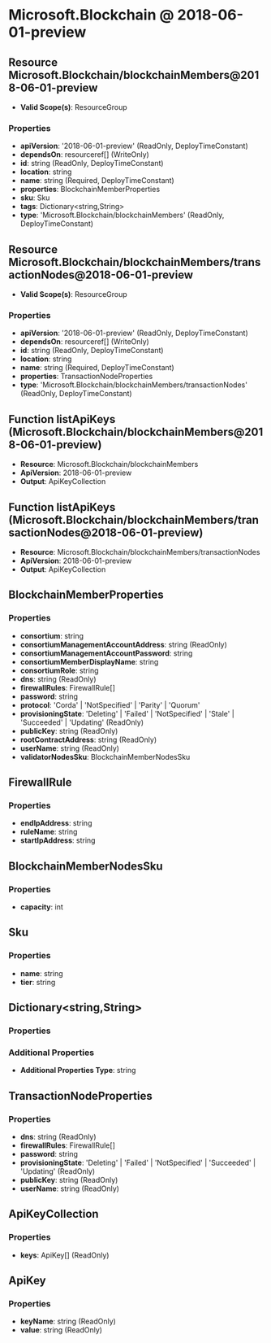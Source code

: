 # Microsoft.Blockchain @ 2018-06-01-preview

## Resource Microsoft.Blockchain/blockchainMembers@2018-06-01-preview
* **Valid Scope(s)**: ResourceGroup
### Properties
* **apiVersion**: '2018-06-01-preview' (ReadOnly, DeployTimeConstant)
* **dependsOn**: resourceref[] (WriteOnly)
* **id**: string (ReadOnly, DeployTimeConstant)
* **location**: string
* **name**: string (Required, DeployTimeConstant)
* **properties**: BlockchainMemberProperties
* **sku**: Sku
* **tags**: Dictionary<string,String>
* **type**: 'Microsoft.Blockchain/blockchainMembers' (ReadOnly, DeployTimeConstant)

## Resource Microsoft.Blockchain/blockchainMembers/transactionNodes@2018-06-01-preview
* **Valid Scope(s)**: ResourceGroup
### Properties
* **apiVersion**: '2018-06-01-preview' (ReadOnly, DeployTimeConstant)
* **dependsOn**: resourceref[] (WriteOnly)
* **id**: string (ReadOnly, DeployTimeConstant)
* **location**: string
* **name**: string (Required, DeployTimeConstant)
* **properties**: TransactionNodeProperties
* **type**: 'Microsoft.Blockchain/blockchainMembers/transactionNodes' (ReadOnly, DeployTimeConstant)

## Function listApiKeys (Microsoft.Blockchain/blockchainMembers@2018-06-01-preview)
* **Resource**: Microsoft.Blockchain/blockchainMembers
* **ApiVersion**: 2018-06-01-preview
* **Output**: ApiKeyCollection

## Function listApiKeys (Microsoft.Blockchain/blockchainMembers/transactionNodes@2018-06-01-preview)
* **Resource**: Microsoft.Blockchain/blockchainMembers/transactionNodes
* **ApiVersion**: 2018-06-01-preview
* **Output**: ApiKeyCollection

## BlockchainMemberProperties
### Properties
* **consortium**: string
* **consortiumManagementAccountAddress**: string (ReadOnly)
* **consortiumManagementAccountPassword**: string
* **consortiumMemberDisplayName**: string
* **consortiumRole**: string
* **dns**: string (ReadOnly)
* **firewallRules**: FirewallRule[]
* **password**: string
* **protocol**: 'Corda' | 'NotSpecified' | 'Parity' | 'Quorum'
* **provisioningState**: 'Deleting' | 'Failed' | 'NotSpecified' | 'Stale' | 'Succeeded' | 'Updating' (ReadOnly)
* **publicKey**: string (ReadOnly)
* **rootContractAddress**: string (ReadOnly)
* **userName**: string (ReadOnly)
* **validatorNodesSku**: BlockchainMemberNodesSku

## FirewallRule
### Properties
* **endIpAddress**: string
* **ruleName**: string
* **startIpAddress**: string

## BlockchainMemberNodesSku
### Properties
* **capacity**: int

## Sku
### Properties
* **name**: string
* **tier**: string

## Dictionary<string,String>
### Properties
### Additional Properties
* **Additional Properties Type**: string

## TransactionNodeProperties
### Properties
* **dns**: string (ReadOnly)
* **firewallRules**: FirewallRule[]
* **password**: string
* **provisioningState**: 'Deleting' | 'Failed' | 'NotSpecified' | 'Succeeded' | 'Updating' (ReadOnly)
* **publicKey**: string (ReadOnly)
* **userName**: string (ReadOnly)

## ApiKeyCollection
### Properties
* **keys**: ApiKey[] (ReadOnly)

## ApiKey
### Properties
* **keyName**: string (ReadOnly)
* **value**: string (ReadOnly)

